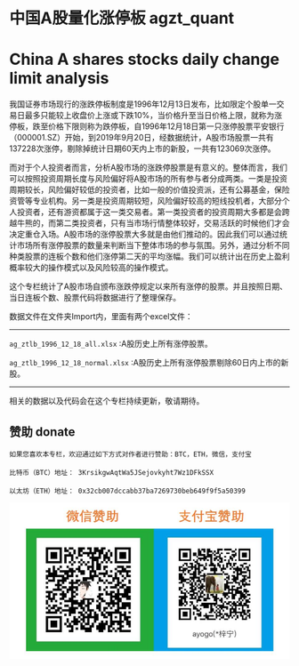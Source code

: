 # 中国A股量化涨停板 agzt_quant 
# China A shares stocks daily change limit analysis

我国证券市场现行的涨跌停板制度是1996年12月13日发布，比如限定个股单一交易日最多只能较上收盘价上涨或下跌10%，当价格升至当日价格上限，就称为涨停板，跌至价格下限则称为跌停板，自1996年12月18日第一只涨停股票平安银行（000001.SZ）开始，到2019年9月20日，经数据统计，A股市场股票一共有137228次涨停，剔除掉统计日期60天内上市的新股，一共有123069次涨停。

而对于个人投资者而言，分析A股市场的涨跌停股票是有意义的。整体而言，我们可以按照投资周期长度与风险偏好将A股市场的所有参与者分成两类。一类是投资周期较长，风险偏好较低的投资者，比如一般的价值投资派，还有公募基金，保险资管等专业机构。另一类是投资周期较短，风险偏好较高的短线投机者，大部分个人投资者，还有游资都属于这一类交易者。第一类投资者的投资周期大多都是会跨越牛熊的，而第二类投资者，只有当市场行情整体较好，交易活跃的时候他们才会决定重仓入场。A股市场的涨停股票大多就是由他们推动的。因此我们可以通过统计市场所有涨停股票的数量来判断当下整体市场的参与氛围。另外，通过分析不同种类股票的连板个数和他们涨停第二天的平均涨幅。我们可以统计出在历史上盈利概率较大的操作模式以及风险较高的操作模式。

这个专栏统计了A股市场自颁布涨跌停规定以来所有涨停的股票。并且按照日期、当日连板个数、股票代码将数据进行了整理保存。

数据文件在文件夹Import内，里面有两个excel文件：

------------
`ag_ztlb_1996_12_18_all.xlsx`         :A股历史上所有涨停股票。

`ag_ztlb_1996_12_18_normal.xlsx`      :A股历史上所有涨停股票剔除60日内上市的新股。

------------

相关的数据以及代码会在这个专栏持续更新，敬请期待。

## 赞助 donate

    如果您喜欢本专栏，欢迎通过如下方式对作者进行赞助：BTC，ETH，微信，支付宝

    比特币（BTC）地址： 3KrsikgwAqtWa5JSejovkyht7Wz1DFkSSX
    
    以太坊（ETH）地址： 0x32cb007dccabb37ba7269730beb649f9f5a50399

![](https://github.com/ArthurAnanda/agzt_quant/blob/master/donate/donate.jpg)
